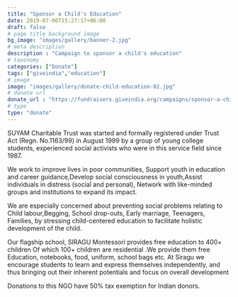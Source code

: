 ```yaml
---
title: "Sponsor a Child's Education"
date: 2019-07-06T15:27:17+06:00
draft: false
# page title background image
bg_image: "images/gallery/banner-2.jpg"
# meta description
description : "Campaign to sponsor a child's education"
# taxonomy
categories: ["Donate"]
tags: ["giveindia","education"]
# image
image: "images/gallery/donate-child-education-02.jpg"
# donate url
donate_url : "https://fundraisers.giveindia.org/campaigns/sponsor-a-childs-education"
# type
type: "donate"
---
```


SUYAM Charitable Trust was started and formally registered under Trust Act 
(Regn. No.1163/99) in August 1999 by a group of young college students, 
experienced social activists who were in this service field since 1987.

We work to improve lives in poor communities, Support youth in education and 
career guidance,Develop social consciousness in youth,Assist individuals in 
distress (social and personal), Network with like-minded groups and institutions 
to expand its impact.

We are especially concerned about preventing social problems relating to Child 
labour,Begging, School drop-outs, Early marriage, Teenagers, Families, by 
stressing child-centered education to facilitate holistic development of the 
child.

Our flagship school, SIRAGU Montessori provides free education to 400+ children 
Of which 100+ children are residential .We provide them free Education, 
notebooks, food, uniform, school bags etc. At Siragu we encourage students to 
learn and express themselves independently, and thus bringing out their 
inherent potentials and focus on overall development

Donations to this NGO have 50% tax exemption for Indian donors.

